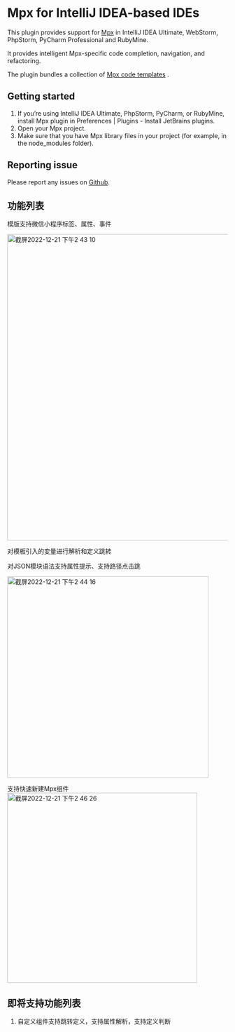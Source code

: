 # Mpx for IntelliJ IDEA-based IDEs

This plugin provides support for [Mpx](https://mpxjs.cn/) in IntelliJ IDEA Ultimate, WebStorm, PhpStorm, PyCharm Professional and RubyMine.

It provides intelligent Mpx-specific code completion, navigation, and refactoring.

The plugin bundles a collection of [Mpx code templates](https://github.com/sdras/vue-vscode-snippets) .

## Getting started

1. If you’re using IntelliJ IDEA Ultimate, PhpStorm, PyCharm, or RubyMine, install Mpx plugin in Preferences | Plugins - Install JetBrains plugins.
2. Open your Mpx project.
3. Make sure that you have Mpx library files in your project (for example, in the node_modules folder).

## Reporting issue
Please report any issues on [Github](https://github.com/wuxianqiang/intellij-plugin-mpx/issues).

## 功能列表

模版支持微信小程序标签、属性、事件

<img width="699" alt="截屏2022-12-21 下午2 43 10" src="https://user-images.githubusercontent.com/26681854/208838868-7f42a617-25c2-4c60-afe4-5ce6ab8f1c34.png">

对模板引入的变量进行解析和定义跳转

对JSON模块语法支持属性提示、支持路径点击跳

<img width="460" alt="截屏2022-12-21 下午2 44 16" src="https://user-images.githubusercontent.com/26681854/208839388-432ab32b-15a8-470c-801e-867e2963f8da.png">

支持快速新建Mpx组件
<img width="434" alt="截屏2022-12-21 下午2 46 26" src="https://user-images.githubusercontent.com/26681854/208839360-2e48004d-c4e0-4d38-95c8-65eaf0038e52.png">

## 即将支持功能列表

1. 自定义组件支持跳转定义，支持属性解析，支持定义判断

